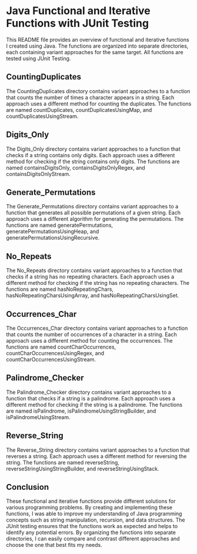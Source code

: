 # Java Functional and Iterative Functions with JUnit Testing
This README file provides an overview of functional and iterative functions I created using Java. The functions are organized into separate directories, each containing variant approaches for the same target. All functions are tested using JUnit Testing.

## CountingDuplicates
The CountingDuplicates directory contains variant approaches to a function that counts the number of times a character appears in a string. Each approach uses a different method for counting the duplicates. The functions are named countDuplicates, countDuplicatesUsingMap, and countDuplicatesUsingStream.

## Digits_Only
The Digits_Only directory contains variant approaches to a function that checks if a string contains only digits. Each approach uses a different method for checking if the string contains only digits. The functions are named containsDigitsOnly, containsDigitsOnlyRegex, and containsDigitsOnlyStream.

## Generate_Permutations
The Generate_Permutations directory contains variant approaches to a function that generates all possible permutations of a given string. Each approach uses a different algorithm for generating the permutations. The functions are named generatePermutations, generatePermutationsUsingHeap, and generatePermutationsUsingRecursive.

## No_Repeats
The No_Repeats directory contains variant approaches to a function that checks if a string has no repeating characters. Each approach uses a different method for checking if the string has no repeating characters. The functions are named hasNoRepeatingChars, hasNoRepeatingCharsUsingArray, and hasNoRepeatingCharsUsingSet.

## Occurrences_Char
The Occurrences_Char directory contains variant approaches to a function that counts the number of occurrences of a character in a string. Each approach uses a different method for counting the occurrences. The functions are named countCharOccurrences, countCharOccurrencesUsingRegex, and countCharOccurrencesUsingStream.

## Palindrome_Checker
The Palindrome_Checker directory contains variant approaches to a function that checks if a string is a palindrome. Each approach uses a different method for checking if the string is a palindrome. The functions are named isPalindrome, isPalindromeUsingStringBuilder, and isPalindromeUsingStream.

## Reverse_String
The Reverse_String directory contains variant approaches to a function that reverses a string. Each approach uses a different method for reversing the string. The functions are named reverseString, reverseStringUsingStringBuilder, and reverseStringUsingStack.

## Conclusion
These functional and iterative functions provide different solutions for various programming problems. By creating and implementing these functions, I was able to improve my understanding of Java programming concepts such as string manipulation, recursion, and data structures. The JUnit testing ensures that the functions work as expected and helps to identify any potential errors. By organizing the functions into separate directories, I can easily compare and contrast different approaches and choose the one that best fits my needs.
